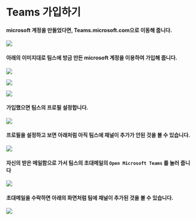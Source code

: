 # Teams 가입하기

#### microsoft 계정을 만들었다면, Teams.microsoft.com으로 이동해 줍니다.

![](.gitbook/assets/그림11.png)





#### 

#### 아래의 이미지대로 팀스에 방금 만든 microsoft 계정을 이용하여 가입해 줍니다.

![](.gitbook/assets/그림12.png)

![](.gitbook/assets/그림13.png)

![](.gitbook/assets/그림14.png)

#### 

#### 

#### 

#### 가입했으면 팀스의 프로필 설정합니다.

![](.gitbook/assets/그림15.png)





#### 프로필을 설정하고 보면 아래처럼 아직 팀스에 채널이 추가가 안된 것을 볼 수 있습니다.

![](.gitbook/assets/그림16.png)





#### 

#### 자신의 받은 메일함으로 가서 팀스의 초대메일의 `Open Microsoft Teams` 를 눌러 줍니다

![](.gitbook/assets/그림17.png)





#### 

#### 초대메일을 수락하면 아래의 화면처럼 팀에 채널이 추가된 것을 볼 수 있습니다.

![](.gitbook/assets/그림18.png)

